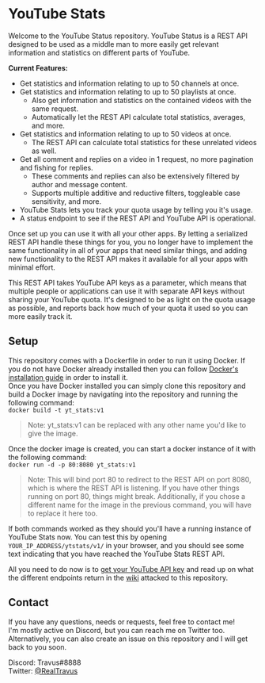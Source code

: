 # YouTube Stats
Welcome to the YouTube Status repository. YouTube Status is a REST API designed to be used as a middle man to more easily get relevant information and statistics on different parts of YouTube.


**Current Features:**
* Get statistics and information relating to up to 50 channels at once.
* Get statistics and information relating to up to 50 playlists at once.
    * Also get information and statistics on the contained videos with the same request.
    * Automatically let the REST API calculate total statistics, averages, and more.
* Get statistics and information relating to up to 50 videos at once.
    * The REST API can calculate total statistics for these unrelated videos as well.
* Get all comment and replies on a video in 1 request, no more pagination and fishing for replies.
    * These comments and replies can also be extensively filtered by author and message content.
    * Supports multiple additive and reductive filters, toggleable case sensitivity, and more.
* YouTube Stats lets you track your quota usage by telling you it's usage.
* A status endpoint to see if the REST API and YouTube API is operational.

Once set up you can use it with all your other apps. By letting a serialized REST API handle these things for you, you no longer have to implement the same functionality in all of your apps that need similar things, and adding new functionality to the REST API makes it available for all your apps with minimal effort.

This REST API takes YouTube API keys as a parameter, which means that multiple people or applications can use it with separate API keys without sharing your YouTube quota. It's designed to be as light on the quota usage as possible, and reports back how much of your quota it used so you can more easily track it.

## Setup
This repository comes with a Dockerfile in order to run it using Docker. If you do not have Docker already installed then you can follow [Docker's installation guide](https://docs.docker.com/docker-for-windows/install/) in order to install it.  
Once you have Docker installed you can simply clone this repository and build a Docker image by navigating into the repository and running the following command:  
`docker build -t yt_stats:v1`
> Note: yt_stats:v1 can be replaced with any other name you'd like to give the image.

Once the docker image is created, you can start a docker instance of it with the following command:  
`docker run -d -p 80:8080 yt_stats:v1`
> Note: This will bind port 80 to redirect to the REST API on port 8080, which is where the REST API is listening. If you have other things running on port 80, things might break. Additionally, if you chose a different name for the image in the previous command, you will have to replace it here too.

If both commands worked as they should you'll have a running instance of YouTube Stats now. You can test this by opening `YOUR_IP_ADDRESS/ytstats/v1/` in your browser, and you should see some text indicating that you have reached the YouTube Stats REST API.

All you need to do now is to [get your YouTube API key](https://github.com/Travus/yt_stats/wiki#getting-a-youtube-api-key) and read up on what the different endpoints return in the [wiki](https://github.com/Travus/yt_stats/wiki) attacked to this repository.

## Contact
If you have any questions, needs or requests, feel free to contact me!  
I'm mostly active on Discord, but you can reach me on Twitter too.  
Alternatively, you can also create an issue on this repository and I will get back to you soon.

Discord: Travus#8888  
Twitter: [@RealTravus](https://twitter.com/RealTravus)
